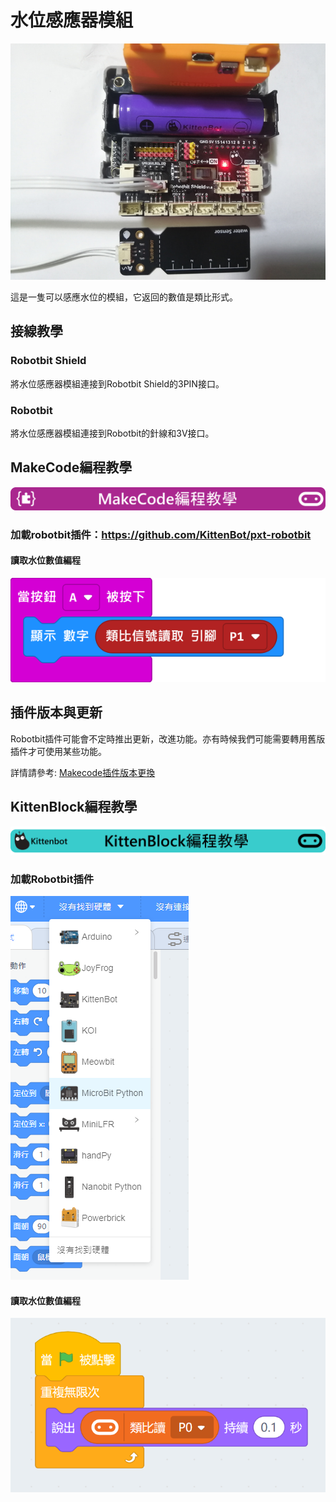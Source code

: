 # 水位感應器模組

![](./images/water1.jpg)

這是一隻可以感應水位的模組，它返回的數值是類比形式。

## 接線教學

### Robotbit Shield

將水位感應器模組連接到Robotbit Shield的3PIN接口。

### Robotbit

將水位感應器模組連接到Robotbit的針線和3V接口。

## MakeCode編程教學

![](./PWmodules/images/mcbanner.png)

### 加載robotbit插件：https://github.com/KittenBot/pxt-robotbit

#### 讀取水位數值編程

![](./images/poten_code.png)

## 插件版本與更新

Robotbit插件可能會不定時推出更新，改進功能。亦有時候我們可能需要轉用舊版插件才可使用某些功能。

詳情請參考: [Makecode插件版本更換](../../Makecode/makecode_extensionUpdate)


## KittenBlock編程教學

![](./PWmodules/images/kbbanner.png)

### 加載Robotbit插件

![](./images/addRB.png)

#### 讀取水位數值編程

![](./images/poten_codekb.png)